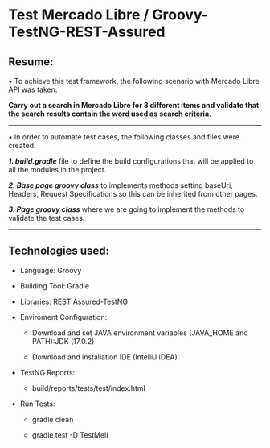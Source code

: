  # Test Mercado Libre / Groovy-TestNG-REST-Assured
## Resume:
•	To achieve this test framework, the following scenario with Mercado Libre API was taken:

**Carry out a search in Mercado Libre for 3 different items and validate that the search results contain the word used as search criteria.**
________________________________________
•	In order to automate test cases, the following classes and files were created:

***1. build.gradle*** file to define the build configurations that will be applied to all the modules in the project.

***2. Base page groovy class*** to implements methods setting baseUri, Headers, Request Specifications so this can be inherited from other pages.

***3. Page groovy class*** where we are going to implement the methods to validate the test cases.

________________________________________
## Technologies used:

-	Language: Groovy

-	Building Tool: Gradle

-	Libraries: REST Assured-TestNG

* Enviroment Configuration:

  - Download and set JAVA environment variables (JAVA_HOME and PATH):JDK (17.0.2)

  - Download and installation IDE (IntelliJ IDEA)

* TestNG Reports:

  - build/reports/tests/test/index.html
  

* Run Tests:

   - gradle clean
   
   - gradle test -D TestMeli

 
